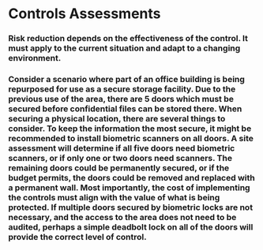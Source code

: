 # Controls Assessments

### Risk reduction depends on the effectiveness of the control. It must apply to the current situation and adapt to a changing environment. 

### Consider a scenario where part of an office building is being repurposed for use as a secure storage facility. Due to the previous use of the area, there are 5 doors which must be secured before confidential files can be stored there. When securing a physical location, there are several things to consider. To keep the information the most secure, it might be recommended to install biometric scanners on all doors. A site assessment will determine if all five doors need biometric scanners, or if only one or two doors need scanners. The remaining doors could be permanently secured, or if the budget permits, the doors could be removed and replaced with a permanent wall. Most importantly, the cost of implementing the controls must align with the value of what is being protected.  If multiple doors secured by biometric locks are not necessary, and the access to the area does not need to be audited, perhaps a simple deadbolt lock on all of the doors will provide the correct level of control. 

